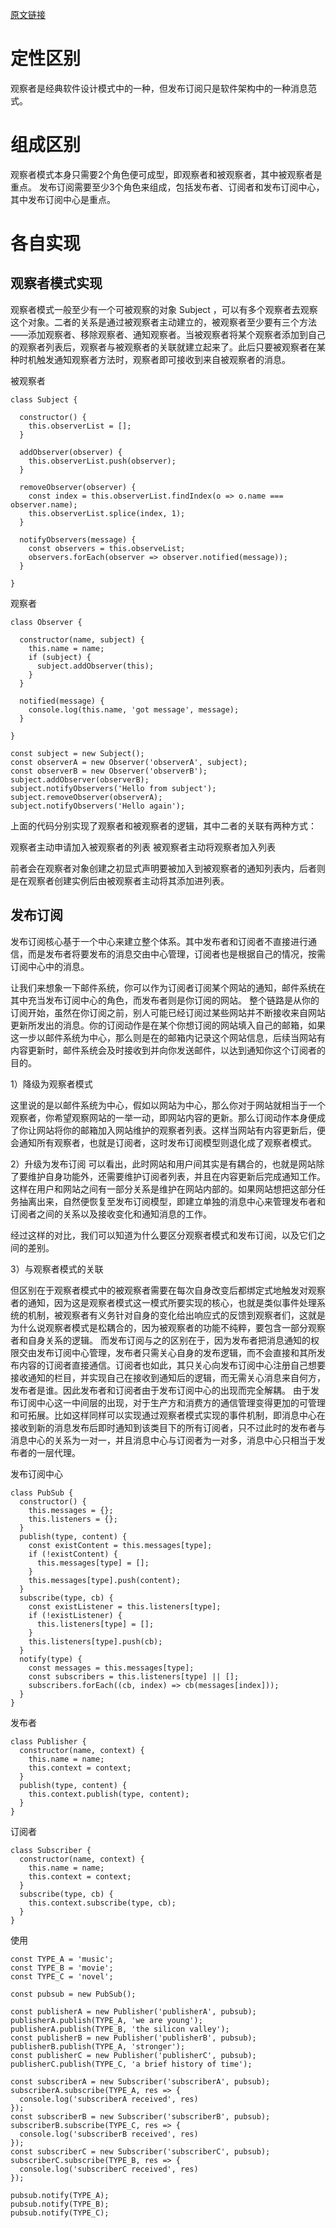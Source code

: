 [原文链接](https://juejin.cn/post/6978728619782701087)
# 定性区别
观察者是经典软件设计模式中的一种，但发布订阅只是软件架构中的一种消息范式。

# 组成区别

观察者模式本身只需要2个角色便可成型，即观察者和被观察者，其中被观察者是重点。
发布订阅需要至少3个角色来组成，包括发布者、订阅者和发布订阅中心，其中发布订阅中心是重点。

# 各自实现

## 观察者模式实现
观察者模式一般至少有一个可被观察的对象 Subject ，可以有多个观察者去观察这个对象。二者的关系是通过被观察者主动建立的，被观察者至少要有三个方法——添加观察者、移除观察者、通知观察者。当被观察者将某个观察者添加到自己的观察者列表后，观察者与被观察者的关联就建立起来了。此后只要被观察者在某种时机触发通知观察者方法时，观察者即可接收到来自被观察者的消息。

被观察者
```
class Subject {

  constructor() {
    this.observerList = [];
  }

  addObserver(observer) {
    this.observerList.push(observer);
  }

  removeObserver(observer) {
    const index = this.observerList.findIndex(o => o.name === observer.name);
    this.observerList.splice(index, 1);
  }

  notifyObservers(message) {
    const observers = this.observeList;
    observers.forEach(observer => observer.notified(message));
  }

}
```
观察者
```
class Observer {

  constructor(name, subject) {
    this.name = name;
    if (subject) {
      subject.addObserver(this);
    }
  }

  notified(message) {
    console.log(this.name, 'got message', message);
  }

}
```
```
const subject = new Subject();
const observerA = new Observer('observerA', subject);
const observerB = new Observer('observerB');
subject.addObserver(observerB);
subject.notifyObservers('Hello from subject');
subject.removeObserver(observerA);
subject.notifyObservers('Hello again');
```
上面的代码分别实现了观察者和被观察者的逻辑，其中二者的关联有两种方式：

观察者主动申请加入被观察者的列表
被观察者主动将观察者加入列表

前者会在观察者对象创建之初显式声明要被加入到被观察者的通知列表内，后者则是在观察者创建实例后由被观察者主动将其添加进列表。

## 发布订阅

发布订阅核心基于一个中心来建立整个体系。其中发布者和订阅者不直接进行通信，而是发布者将要发布的消息交由中心管理，订阅者也是根据自己的情况，按需订阅中心中的消息。

让我们来想象一下邮件系统，你可以作为订阅者订阅某个网站的通知，邮件系统在其中充当发布订阅中心的角色，而发布者则是你订阅的网站。
整个链路是从你的订阅开始，虽然在你订阅之前，别人可能已经订阅过某些网站并不断接收来自网站更新所发出的消息。你的订阅动作是在某个你想订阅的网站填入自己的邮箱，如果这一步以邮件系统为中心，那么则是在的邮箱内记录这个网站信息，后续当网站有内容更新时，邮件系统会及时接收到并向你发送邮件，以达到通知你这个订阅者的目的。

1）降级为观察者模式

这里说的是以邮件系统为中心，假如以网站为中心，那么你对于网站就相当于一个观察者，你希望观察网站的一举一动，即网站内容的更新。那么订阅动作本身便成了你让网站将你的邮箱加入网站维护的观察者列表。这样当网站有内容更新后，便会通知所有观察者，也就是订阅者，这时发布订阅模型则退化成了观察者模式。

2）升级为发布订阅
可以看出，此时网站和用户间其实是有耦合的，也就是网站除了要维护自身功能外，还需要维护订阅者列表，并且在内容更新后完成通知工作。这样在用户和网站之间有一部分关系是维护在网站内部的。如果网站想把这部分任务抽离出来，自然便恢复至发布订阅模型，即建立单独的消息中心来管理发布者和订阅者之间的关系以及接收变化和通知消息的工作。

经过这样的对比，我们可以知道为什么要区分观察者模式和发布订阅，以及它们之间的差别。

3）与观察者模式的关联

但区别在于观察者模式中的被观察者需要在每次自身改变后都绑定式地触发对观察者的通知，因为这是观察者模式这一模式所要实现的核心，也就是类似事件处理系统的机制，被观察者有义务针对自身的变化给出响应式的反馈到观察者们，这就是为什么说观察者模式是松耦合的，因为被观察者的功能不纯粹，要包含一部分观察者和自身关系的逻辑。
而发布订阅与之的区别在于，因为发布者把消息通知的权限交由发布订阅中心管理，发布者只需关心自身的发布逻辑，而不会直接和其所发布内容的订阅者直接通信。订阅者也如此，其只关心向发布订阅中心注册自己想要接收通知的栏目，并实现自己在接收到通知后的逻辑，而无需关心消息来自何方，发布者是谁。因此发布者和订阅者由于发布订阅中心的出现而完全解耦。
由于发布订阅中心这一中间层的出现，对于生产方和消费方的通信管理变得更加的可管理和可拓展。比如这样同样可以实现通过观察者模式实现的事件机制，即消息中心在接收到新的消息发布后即时通知到该类目下的所有订阅者，只不过此时的发布者与消息中心的关系为一对一，并且消息中心与订阅者为一对多，消息中心只相当于发布者的一层代理。

发布订阅中心

```
class PubSub {
  constructor() {
    this.messages = {};
    this.listeners = {};
  }
  publish(type, content) {
    const existContent = this.messages[type];
    if (!existContent) {
      this.messages[type] = [];
    }
    this.messages[type].push(content);
  }
  subscribe(type, cb) {
    const existListener = this.listeners[type];
    if (!existListener) {
      this.listeners[type] = [];
    }
    this.listeners[type].push(cb);
  }
  notify(type) {
    const messages = this.messages[type];
    const subscribers = this.listeners[type] || [];
    subscribers.forEach((cb, index) => cb(messages[index]));
  }
}
```
发布者
```
class Publisher {
  constructor(name, context) {
    this.name = name;
    this.context = context;
  }
  publish(type, content) {
    this.context.publish(type, content);
  }
}

```
订阅者
```
class Subscriber {
  constructor(name, context) {
    this.name = name;
    this.context = context;
  }
  subscribe(type, cb) {
    this.context.subscribe(type, cb);
  }
}

```
使用
```
const TYPE_A = 'music';
const TYPE_B = 'movie';
const TYPE_C = 'novel';

const pubsub = new PubSub();

const publisherA = new Publisher('publisherA', pubsub);
publisherA.publish(TYPE_A, 'we are young');
publisherA.publish(TYPE_B, 'the silicon valley');
const publisherB = new Publisher('publisherB', pubsub);
publisherB.publish(TYPE_A, 'stronger');
const publisherC = new Publisher('publisherC', pubsub);
publisherC.publish(TYPE_C, 'a brief history of time');

const subscriberA = new Subscriber('subscriberA', pubsub);
subscriberA.subscribe(TYPE_A, res => {
  console.log('subscriberA received', res)
});
const subscriberB = new Subscriber('subscriberB', pubsub);
subscriberB.subscribe(TYPE_C, res => {
  console.log('subscriberB received', res)
});
const subscriberC = new Subscriber('subscriberC', pubsub);
subscriberC.subscribe(TYPE_B, res => {
  console.log('subscriberC received', res)
});

pubsub.notify(TYPE_A);
pubsub.notify(TYPE_B);
pubsub.notify(TYPE_C);
```